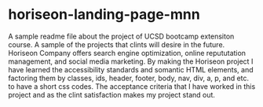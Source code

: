 # horiseon-landing-page-mnn
A sample readme file about the project of UCSD bootcamp extensiton course.
A sample of the projects that clints will desire in the future.
Horiseon Company offers search engine optimization, online repututation management, and social media marketing. 
By making the Horiseon project I have learned the accessibility standards and somantic HTML elements, and factoring them by classes, ids, header, footer, body, nav, div, a, p, and etc. to have a short css codes. 
The acceptance criteria that I have worked in this project and as the clint satisfaction makes my project stand out. 